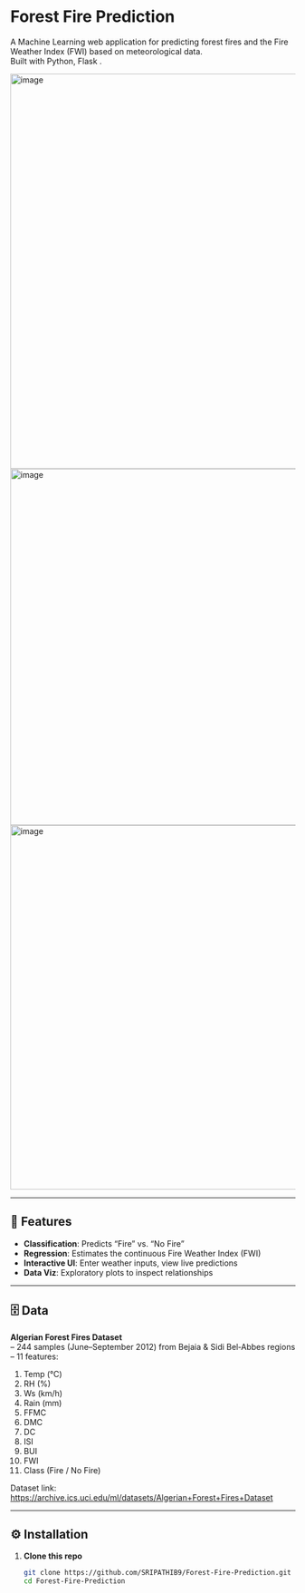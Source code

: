 # Forest Fire Prediction

A Machine Learning web application for predicting forest fires and the Fire Weather Index (FWI) based on meteorological data.  
Built with Python, Flask .




<img width="697" alt="image" src="https://github.com/user-attachments/assets/82bffc22-4a4c-492e-9960-c439ee701b60" />
<img width="629" alt="image" src="https://github.com/user-attachments/assets/457ff9e4-b974-43cc-ab66-15d4e08af583" />
<img width="643" alt="image" src="https://github.com/user-attachments/assets/6d63f2bc-9dc8-41fd-9bb2-c1b19aceb7b3" />




---

## 🚀 Features

- **Classification**: Predicts “Fire” vs. “No Fire”  
- **Regression**: Estimates the continuous Fire Weather Index (FWI)  
- **Interactive UI**: Enter weather inputs, view live predictions  
- **Data Viz**: Exploratory plots to inspect relationships  

---
## 🗄️ Data

**Algerian Forest Fires Dataset**  
– 244 samples (June–September 2012) from Bejaia & Sidi Bel‑Abbes regions  
– 11 features:  
  1. Temp (°C)  
  2. RH (%)  
  3. Ws (km/h)  
  4. Rain (mm)  
  5. FFMC  
  6. DMC  
  7. DC  
  8. ISI  
  9. BUI  
  10. FWI  
  11. Class (Fire / No Fire)  

Dataset link:  
https://archive.ics.uci.edu/ml/datasets/Algerian+Forest+Fires+Dataset

---

## ⚙️ Installation

1. **Clone this repo**  
   ```bash
   git clone https://github.com/SRIPATHIB9/Forest-Fire-Prediction.git
   cd Forest-Fire-Prediction
